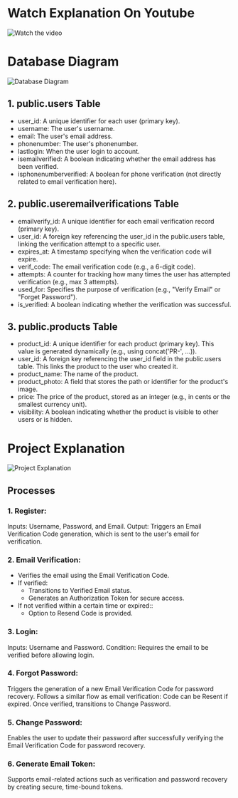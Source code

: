 # Watch Explanation On Youtube
![Watch the video](https://www.youtube.com/watch?v=mvTzupOIGl0)

# Database Diagram
![Database Diagram](https://github.com/chrisprojs/Secure-Auth-With-Golang-Chi/blob/main/documentation/betamart-database.png)
## 1. public.users Table
<ul>
  <li>user_id: A unique identifier for each user (primary key).</li>
  <li>username: The user's username.</li>
  <li>email: The user's email address.</li>
  <li>phonenumber: The user's phonenumber.</li>
  <li>lastlogin: When the user login to account.</li>
  <li>isemailverified: A boolean indicating whether the email address has been verified.</li>
  <li>isphonenumberverified: A boolean for phone verification (not directly related to email verification here).</li>
</ul>

## 2. public.useremailverifications Table
<ul>
  <li>emailverify_id: A unique identifier for each email verification record (primary key).</li>
  <li>user_id: A foreign key referencing the user_id in the public.users table, linking the verification attempt to a specific user.</li>
  <li>expires_at: A timestamp specifying when the verification code will expire.</li>
  <li>verif_code: The email verification code (e.g., a 6-digit code).</li>
  <li>attempts: A counter for tracking how many times the user has attempted verification (e.g., max 3 attempts).</li>
  <li>used_for: Specifies the purpose of verification (e.g., "Verify Email" or "Forget Password").</li>
  <li>is_verified: A boolean indicating whether the verification was successful.</li>
</ul>

## 3. public.products Table
<ul>
  <li>product_id: A unique identifier for each product (primary key). This value is generated dynamically (e.g., using concat('PR-', ...)).</li>
  <li>user_id: A foreign key referencing the user_id field in the public.users table. This links the product to the user who created it.</li>
  <li>product_name: The name of the product.</li>
  <li>product_photo: A field that stores the path or identifier for the product's image.</li>
  <li>price: The price of the product, stored as an integer (e.g., in cents or the smallest currency unit).</li>
  <li>visibility: A boolean indicating whether the product is visible to other users or is hidden.</li>
</ul>

# Project Explanation
![Project Explanation](https://github.com/chrisprojs/Secure-Auth-With-Golang-Chi/blob/main/documentation/betamart_secure_explanation.jpg)
## Processes
### 1. Register:
Inputs: Username, Password, and Email.
Output: Triggers an Email Verification Code generation, which is sent to the user's email for verification.

### 2. Email Verification:
<ul>
  <li>Verifies the email using the Email Verification Code.</li>
  <li>If verified:
    <ul>
      <li>Transitions to Verified Email status.</li>
      <li>Generates an Authorization Token for secure access.</li>
    </ul>
  </li>
  <li>If not verified within a certain time or expired::
    <ul>
      <li>Option to Resend Code is provided.</li>
    </ul>
  </li>
</ul>

### 3. Login:
Inputs: Username and Password.
Condition: Requires the email to be verified before allowing login.

### 4. Forgot Password:
Triggers the generation of a new Email Verification Code for password recovery.
Follows a similar flow as email verification:
Code can be Resent if expired.
Once verified, transitions to Change Password.

### 5. Change Password:
Enables the user to update their password after successfully verifying the Email Verification Code for password recovery.

### 6. Generate Email Token:
Supports email-related actions such as verification and password recovery by creating secure, time-bound tokens.
